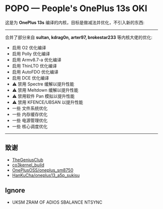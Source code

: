 # POPO — People's OnePlus 13s OKI

这是为 **OnePlus 13s** 编译的内核，目标是做减法并优化，不引入新的东西:

---
合并了部分来自 **sultan, kdrag0n, arter97, brokestar233** 等内核大佬的优化:

- 启用 O2 优化编译
- 启用 Polly 优化编译
- 启用 Armv8.7-a 优化编译
- 启用 ThinLTO 优化编译
- 启用 AutoFDO 优化编译
- 启用 DCE 优化编译
- ⚠ 禁用 Spectre 缓解以提升性能
- ⚠ 禁用 Meltdown 缓解以提升性能
- ⚠ 禁用软件 Pan 模拟以提升性能
- ⚠ 禁用 KFENCE/UBSAN 以提升性能
- 一些 文件系统优化
- 一些 内存缓存优化
- 一些 电源管理优化
- 一些 核心调度优化

---
## 致谢

- [TheGeniusClub](https://github.com/TheGeniusClub/android_kernel_common_oneplus_sm8750/)
- [co3kernel_build](https://github.com/DogEasy/co3kernel_build)
- [OnePlusOSS/oneplus_sm8750](https://github.com/OnePlusOSS/android_kernel_common_oneplus_sm8750) 
- [HanKuCha/oneplus13_a5p_sukisu](https://github.com/HanKuCha/oneplus13_a5p_sukisu)

## Ignore

- UKSM ZRAM OF ADIOS SBALANCE NTSYNC
